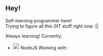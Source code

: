 ## Hey!
Self-learning programmer here!  
Trying to figure all this GIT stuff right now :||  

Always learning! Currently:
 - <img src="https://cdn0.iconfinder.com/data/icons/designer-skills/128/node-js-512.png" width="20" height="20"/> NodeJS
Working with:
